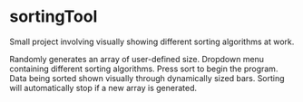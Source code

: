 # sortingTool
Small project involving visually showing different sorting algorithms at work.

Randomly generates an array of user-defined size.
Dropdown menu containing different sorting algorithms.
Press sort to begin the program.
Data being sorted shown visually through dynamically sized bars.
Sorting will automatically stop if a new array is generated.
